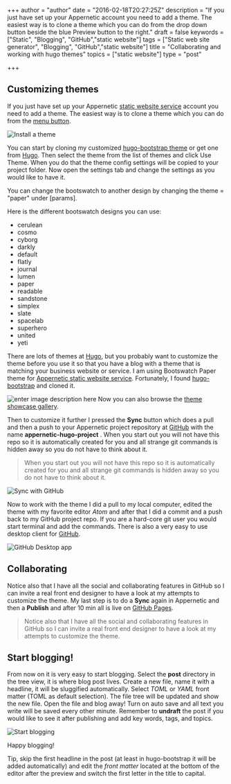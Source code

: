 +++
author = "author"
date = "2016-02-18T20:27:25Z"
description = "If you just have set up your Appernetic account you need to add a theme. The easiest way is to clone a theme which you can do from the drop down button beside the blue Preview button to the right."
draft = false
keywords = ["Static", "Blogging", "GitHub","static website"]
tags = ["Static web site generator", "Blogging", "GitHub","static website"]
title = "Collaborating and working with hugo themes"
topics = ["static website"]
type = "post"

+++
## Customizing themes
If you just have set up your Appernetic [static website service][1] account you need to add a theme. The easiest way is to clone a theme which you can do from the [menu button][2]. 

![Install a theme][3]

You can start by cloning my customized [hugo-bootstrap theme][4] or get one from [Hugo][5]. Then select the theme from the list of themes and click Use Theme. When you do that the theme config settings will be copied to your project folder. Now open the settings tab and change the settings as you would like to have it.

You can change the bootswatch to another design by changing the theme = "paper" under [params].

Here is the different bootswatch designs you can use:

 - cerulean
 - cosmo
 - cyborg
 - darkly
 - default
 - flatly
 - journal
 - lumen
 - paper
 - readable
 - sandstone
 - simplex
 - slate
 - spacelab
 - superhero
 - united
 - yeti 

There are lots of themes at [Hugo][6], but you probably want to customize the theme before you use it so that you have a blog with  a theme that is matching your business website or service. I am using Bootswatch Paper theme for [Appernetic static website service][7]. Fortunately, I found [hugo-bootstrap][8] and cloned it. 

![enter image description here][9]
Now you can also browse the [theme showcase gallery][10].

Then to customize it further I pressed the **Sync** button which does a pull and then a push to your Appernetic project repository at [GitHub][11] with the name **appernetic-hugo-project** . When you start out you will not have this repo so it is automatically created for you and all strange git commands is hidden away so you do not have to think about it.

> When you start out you will not have this repo so it is automatically
> created for you and all strange git commands is hidden away so you do
> not have to think about it.

![Sync with GitHub][12]

Now to work with the theme I did a pull to my local computer, edited the theme with my favorite editor *Atom* and after that I did a commit and a push back to my GitHub project repo. If you are a hard-core git user you would start terminal and add the commands. There is also a very easy to use desktop client for [GitHub][13].

![GitHub Desktop app][14]

## Collaborating 
Notice also that I have all the social and collaborating features in GitHub so I can invite a real front end designer to have a look at my attempts to customize the theme. My last step is to do a **Sync** again in Appernetic and then a **Publish** and after 10 min all is live on [GitHub Pages][15].

> Notice also that I have all the social and collaborating features in
> GitHub so I can invite a real front end designer to have a look at my
> attempts to customize the theme.

## Start blogging!
From now on it is very easy to start blogging. Select the **post** directory in the tree view, it is where blog post lives. Create a new file,  name it with a headline, it will be sluggified automatically. Select *TOML* or *YAML* front matter (TOML as default selection). The file tree will be updated and show the new file. Open the file and blog away! Turn on auto save and all text you write will be saved every other minute. Remember to **undraft** the post if you would like to see it after publishing and  add key words, tags, and topics.

![Start blogging][16]

Happy blogging!

Tip, skip the first headline in the post (at least in hugo-bootstrap it will be added automatically) and edit the *front matter* located at the bottom of the editor after the preview and switch the first letter in the title to capital.
 


  [1]: https://appernetic.io
  [2]: https://appernetic.io/app/#/dashboard/list/themes
  [3]: https://res.cloudinary.com/appernetic/v1457304135/pig3qgwntchbkk0x9tab
  [4]: https://github.com/appernetic/hugo-bootstrap-mod.git
  [5]: http://themes.gohugo.io/
  [6]: http://themes.gohugo.io/
  [7]: https://appernetic.io
  [8]: https://github.com/mmrath/hugo-bootstrap
  [9]: https://res.cloudinary.com/appernetic/v1464371347/mgc1lnbrytafkitsjmma
  [10]: https://blog.appernetic.io/2016/05/27/appernetic-theme-showcase-gallery/
  [11]: https://github.com/
  [12]: https://res.cloudinary.com/appernetic/v1457304341/htdhjub2yfcw4bpkzklw
  [13]: https://desktop.github.com/
  [14]: https://res.cloudinary.com/appernetic/v1457304455/tdsbe75348lm3dxa1csw
  [15]: https://appernetic.github.io/
  [16]: https://res.cloudinary.com/appernetic/v1457304529/clqxr6v6xhxum0jvqabz

